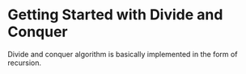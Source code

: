 # Getting Started with Divide and Conquer

Divide and conquer algorithm is basically implemented in the form of recursion.
